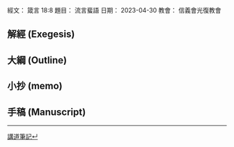 經文：   箴言 18:8
題目：   流言蜚語
日期：   2023-04-30
教會：   信義會光復教會


## 解經 (Exegesis)



## 大綱 (Outline)


## 小抄 (memo)


## 手稿 (Manuscript) 




---


[講道筆記↵](README.md)



